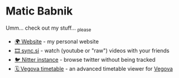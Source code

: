 # Matic Babnik
Umm... check out my stuff...
<sub>please</sub>

- [🌍 Website](https://babnik.sync.si/) - my personal website
- [🎞️ sync.si](https://weebify.me/) - watch (youtube or "raw") videos with your friends
- [🐦 Nitter instance](https://ntr.sync.si) - browse twitter without being tracked
- [🗓️ Vegova timetable](https://v.sync.si) - an advanced timetable viewer for [Vegova](https://www.vegova.si/)
